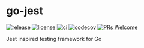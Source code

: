# go-jest

[![release](https://img.shields.io/github/v/release/dunstack/go-jest)](https://github.com/dunstack/go-jest/releases)
[![license](https://img.shields.io/github/license/dunstack/go-jest)](https://github.com/dunstack/go-jest/blob/main/LICENSE)
[![ci](https://github.com/dunstack/go-jest/actions/workflows/ci.yml/badge.svg)](https://github.com/dunstack/go-jest/actions/workflows/ci.yml)
[![codecov](https://codecov.io/gh/DunStack/go-jest/graph/badge.svg?token=osFXAhKD0i)](https://codecov.io/gh/DunStack/go-jest)
[![PRs Welcome](https://img.shields.io/badge/PRs-welcome-brightgreen.svg?style=flat-square)](https://makeapullrequest.com)

Jest inspired testing framework for Go
